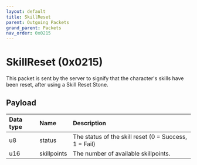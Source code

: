 ```yaml
---
layout: default
title: SkillReset
parent: Outgoing Packets
grand_parent: Packets
nav_order: 0x0215
---
```


# SkillReset (0x0215)

This packet is sent by the server to signify that the character's skills have been reset, after using a Skill Reset Stone.

## Payload

| Data type            | Name            | Description                                                                                |
|:---------------------|:----------------|:-------------------------------------------------------------------------------------------|
| u8                   | status          | The status of the skill reset (0 = Success, 1 = Fail)                                      |
| u16                  | skillpoints     | The number of available skillpoints.                                                       |